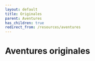 ```yaml
---
layout: default
title: Originales
parent: Aventures
has_children: true
redirect_from: /resources/aventures
---
```


# Aventures originales
